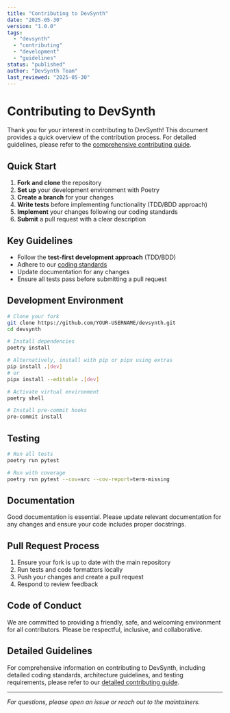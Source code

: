 ```yaml
---
title: "Contributing to DevSynth"
date: "2025-05-30"
version: "1.0.0"
tags:
  - "devsynth"
  - "contributing"
  - "development"
  - "guidelines"
status: "published"
author: "DevSynth Team"
last_reviewed: "2025-05-30"
---
```


# Contributing to DevSynth

Thank you for your interest in contributing to DevSynth! This document provides a quick overview of the contribution process. For detailed guidelines, please refer to the [comprehensive contributing guide](docs/developer_guides/contributing.md).

## Quick Start

1. **Fork and clone** the repository
2. **Set up** your development environment with Poetry
3. **Create a branch** for your changes
4. **Write tests** before implementing functionality (TDD/BDD approach)
5. **Implement** your changes following our coding standards
6. **Submit** a pull request with a clear description

## Key Guidelines

- Follow the **test-first development approach** (TDD/BDD)
- Adhere to our [coding standards](docs/developer_guides/code_style.md)
- Update documentation for any changes
- Ensure all tests pass before submitting a pull request

## Development Environment

```bash
# Clone your fork
git clone https://github.com/YOUR-USERNAME/devsynth.git
cd devsynth

# Install dependencies
poetry install

# Alternatively, install with pip or pipx using extras
pip install .[dev]
# or
pipx install --editable .[dev]

# Activate virtual environment
poetry shell

# Install pre-commit hooks
pre-commit install
```

## Testing

```bash
# Run all tests
poetry run pytest

# Run with coverage
poetry run pytest --cov=src --cov-report=term-missing
```

## Documentation

Good documentation is essential. Please update relevant documentation for any changes and ensure your code includes proper docstrings.

## Pull Request Process

1. Ensure your fork is up to date with the main repository
2. Run tests and code formatters locally
3. Push your changes and create a pull request
4. Respond to review feedback

## Code of Conduct

We are committed to providing a friendly, safe, and welcoming environment for all contributors. Please be respectful, inclusive, and collaborative.

## Detailed Guidelines

For comprehensive information on contributing to DevSynth, including detailed coding standards, architecture guidelines, and testing requirements, please refer to our [detailed contributing guide](docs/developer_guides/contributing.md).

---

_For questions, please open an issue or reach out to the maintainers._
